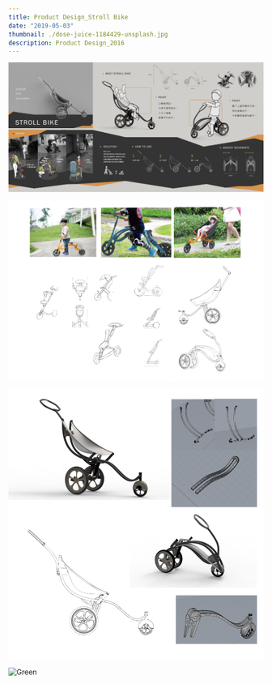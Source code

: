 ```yaml
---
title: Product Design_Stroll Bike
date: "2019-05-03"
thumbnail: ./dose-juice-1184429-unsplash.jpg
description: Product Design_2016
---
```


![Green](./chuttersnap-564286-unsplash.jpg)

![Green](./jazmin-quaynor-105210-unsplash.jpg)

![Green](./josh-silver-730329-unsplash.jpg)

![Green](./roman-bozhko-251947-unsplash.jpg)
